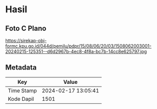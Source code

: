 # Hasil

## Foto C Plano

https://sirekap-obj-formc.kpu.go.id/044d/pemilu/pdpr/15/08/06/20/03/1508062003001-20240215-125351--d6d2967b-4ec8-4f8a-bc7b-14cc8e625797.jpg


## Metadata

| Key        | Value               |
| ---------- | ------------------- |
| Time Stamp | 2024-02-17 13:05:41 |
| Kode Dapil | 1501                |



